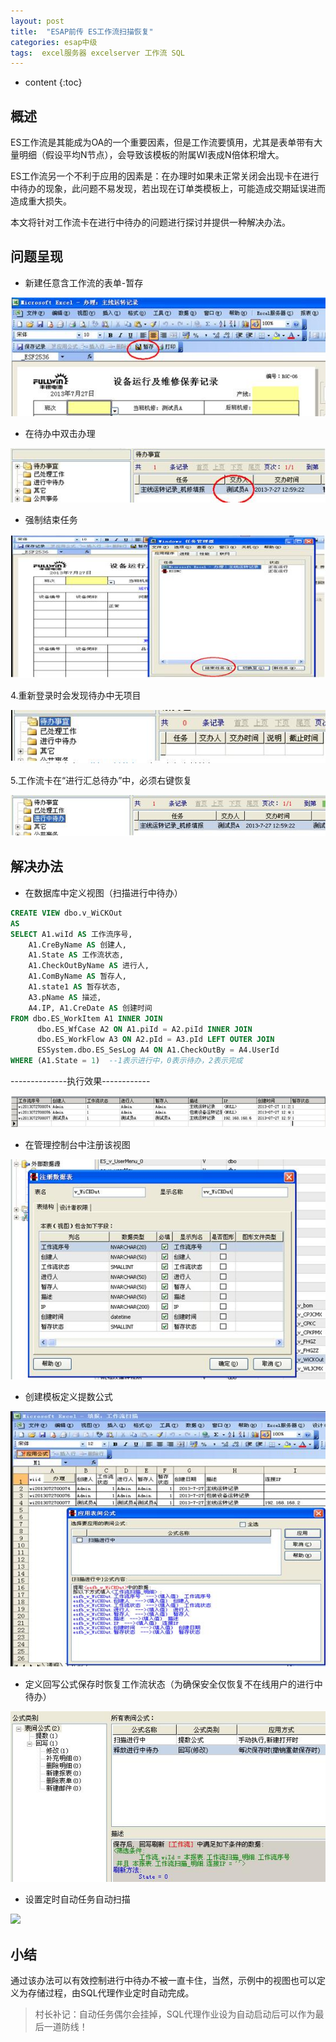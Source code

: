```yaml
---
layout: post
title:  "ESAP前传 ES工作流扫描恢复"
categories: esap中级
tags:  excel服务器 excelserver 工作流 SQL
---
```


* content
{:toc}

## 概述
ES工作流是其能成为OA的一个重要因素，但是工作流要慎用，尤其是表单带有大量明细（假设平均N节点），会导致该模板的附属WI表成N倍体积增大。

ES工作流另一个不利于应用的因素是：在办理时如果未正常关闭会出现卡在进行中待办的现象，此问题不易发现，若出现在订单类模板上，可能造成交期延误进而造成重大损失。

本文将针对工作流卡在进行中待办的问题进行探讨并提供一种解决办法。

## 问题呈现
* 新建任意含工作流的表单-暂存
 
![](/img/esap0-1.jpg) 

* 在待办中双击办理
 
![](/img/esap0-2.jpg) 

* 强制结束任务
 
![](/img/esap0-3.jpg) 

4.重新登录时会发现待办中无项目
 
![](/img/esap0-4.jpg) 

5.工作流卡在“进行汇总待办”中，必须右键恢复
 
![](/img/esap0-5.jpg) 

## 解决办法
* 在数据库中定义视图（扫描进行中待办）

```sql
CREATE VIEW dbo.v_WiCKOut
AS
SELECT A1.wiId AS 工作流序号,
	A1.CreByName AS 创建人, 
	A1.State AS 工作流状态, 
	A1.CheckOutByName AS 进行人, 
	A1.ComByName AS 暂存人,
	A1.state1 AS 暂存状态,
	A3.pName AS 描述, 
	A4.IP, A1.CreDate AS 创建时间
FROM dbo.ES_WorkItem A1 INNER JOIN
      dbo.ES_WfCase A2 ON A1.piId = A2.piId INNER JOIN
      dbo.ES_WorkFlow A3 ON A2.pId = A3.pId LEFT OUTER JOIN
      ESSystem.dbo.ES_SesLog A4 ON A1.CheckOutBy = A4.UserId
WHERE (A1.State = 1)  --1表示进行中，0表示待办，2表示完成
```

--------------执行效果------------

 ![](/img/esap0-6.jpg)  

* 在管理控制台中注册该视图 

![](/img/esap0-7.jpg) 

* 创建模板定义提数公式 

![](/img/esap0-8.jpg) 

* 定义回写公式保存时恢复工作流状态（为确保安全仅恢复不在线用户的进行中待办）
 
![](/img/esap0-9.jpg) 

* 设置定时自动任务自动扫描

![](/img/esap0-10.jpg) 

## 小结
通过该办法可以有效控制进行中待办不被一直卡住，当然，示例中的视图也可以定义为存储过程，由SQL代理作业定时自动完成。

> 村长补记：自动任务偶尔会挂掉，SQL代理作业设为自动启动后可以作为最后一道防线！